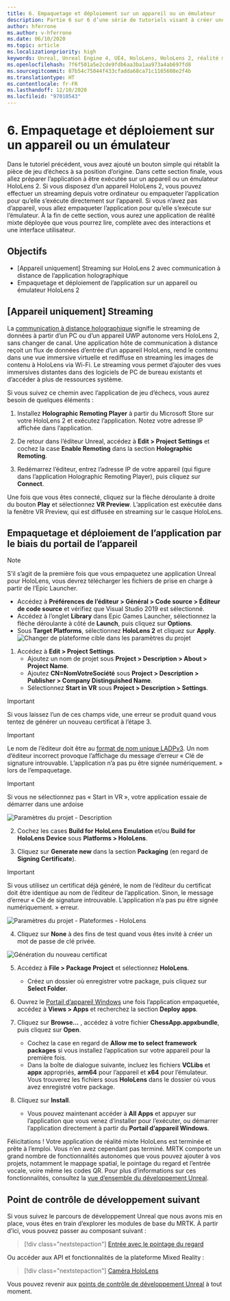 ```yaml
---
title: 6. Empaquetage et déploiement sur un appareil ou un émulateur
description: Partie 6 sur 6 d’une série de tutoriels visant à créer une application de jeu d’échecs simple avec Unreal Engine 4 et le plug-in Mixed Reality Toolkit UX Tools
author: hferrone
ms.author: v-hferrone
ms.date: 06/10/2020
ms.topic: article
ms.localizationpriority: high
keywords: Unreal, Unreal Engine 4, UE4, HoloLens, HoloLens 2, réalité mixte, tutoriel, bien démarrer, mrtk, uxt, UX Tools, documentation, casque de réalité mixte, casque windows mixed reality, casque de réalité virtuelle
ms.openlocfilehash: 7f6f501a5e2cde9fdb6aa3ba1aa973a4ab697fd8
ms.sourcegitcommit: 87b54c75044f433cfadda68ca71c1165608e2f4b
ms.translationtype: HT
ms.contentlocale: fr-FR
ms.lasthandoff: 12/10/2020
ms.locfileid: "97010543"
---
```

# <a name="6-packaging--deploying-to-device-or-emulator"></a>6. Empaquetage et déploiement sur un appareil ou un émulateur

Dans le tutoriel précédent, vous avez ajouté un bouton simple qui rétablit la pièce de jeu d’échecs à sa position d’origine. Dans cette section finale, vous allez préparer l’application à être exécutée sur un appareil ou un émulateur HoloLens 2. Si vous disposez d’un appareil HoloLens 2, vous pouvez effectuer un streaming depuis votre ordinateur ou empaqueter l’application pour qu’elle s’exécute directement sur l’appareil. Si vous n’avez pas d’appareil, vous allez empaqueter l’application pour qu’elle s’exécute sur l’émulateur. À la fin de cette section, vous aurez une application de réalité mixte déployée que vous pourrez lire, complète avec des interactions et une interface utilisateur.

## <a name="objectives"></a>Objectifs

* [Appareil uniquement] Streaming sur HoloLens 2 avec communication à distance de l’application holographique
* Empaquetage et déploiement de l’application sur un appareil ou émulateur HoloLens 2

## <a name="device-only-streaming"></a>[Appareil uniquement] Streaming

La [communication à distance holographique](https://docs.microsoft.com/windows/mixed-reality/add-holographic-remoting) signifie le streaming de données à partir d’un PC ou d’un appareil UWP autonome vers HoloLens 2, sans changer de canal. Une application hôte de communication à distance reçoit un flux de données d’entrée d’un appareil HoloLens, rend le contenu dans une vue immersive virtuelle et rediffuse en streaming les images de contenu à HoloLens via Wi-Fi. Le streaming vous permet d’ajouter des vues immersives distantes dans des logiciels de PC de bureau existants et d’accéder à plus de ressources système.

Si vous suivez ce chemin avec l’application de jeu d’échecs, vous aurez besoin de quelques éléments :

1.  Installez **Holographic Remoting Player** à partir du Microsoft Store sur votre HoloLens 2 et exécutez l’application. Notez votre adresse IP affichée dans l’application.

2.  De retour dans l’éditeur Unreal, accédez à **Edit > Project Settings** et cochez la case **Enable Remoting** dans la section **Holographic Remoting**.

3.  Redémarrez l’éditeur, entrez l’adresse IP de votre appareil (qui figure dans l’application Holographic Remoting Player), puis cliquez sur **Connect**.

Une fois que vous êtes connecté, cliquez sur la flèche déroulante à droite du bouton **Play** et sélectionnez **VR Preview**. L’application est exécutée dans la fenêtre VR Preview, qui est diffusée en streaming sur le casque HoloLens.

## <a name="packaging-and-deploying-the-app-via-device-portal"></a>Empaquetage et déploiement de l’application par le biais du portail de l’appareil

>[!NOTE]
>S’il s’agit de la première fois que vous empaquetez une application Unreal pour HoloLens, vous devrez télécharger les fichiers de prise en charge à partir de l’Epic Launcher.
>- Accédez à **Préférences de l’éditeur > Général > Code source > Éditeur de code source** et vérifiez que Visual Studio 2019 est sélectionné.
>- Accédez à l’onglet **Library** dans Epic Games Launcher, sélectionnez la flèche déroulante à côté de **Launch**, puis cliquez sur **Options**.
>- Sous **Target Platforms**, sélectionnez **HoloLens 2** et cliquez sur **Apply**.
>![Changer de plateforme cible dans les paramètres du projet](images/unreal-uxt/6-installationoptions.PNG)

1.  Accédez à **Edit > Project Settings**.
    * Ajoutez un nom de projet sous **Project > Description > About > Project Name**.
    * Ajoutez **CN=NomVotreSociété** sous **Project > Description > Publisher > Company Distinguished Name**.
    * Sélectionnez **Start in VR** sous **Project > Description > Settings**.

> [!IMPORTANT]
> Si vous laissez l’un de ces champs vide, une erreur se produit quand vous tentez de générer un nouveau certificat à l’étape 3.

> [!IMPORTANT]
> Le nom de l’éditeur doit être au [format de nom unique LADPv3](https://www.ietf.org/rfc/rfc2253.txt). Un nom d’éditeur incorrect provoque l’affichage du message d’erreur « Clé de signature introuvable. L’application n’a pas pu être signée numériquement. » lors de l’empaquetage.

> [!IMPORTANT]
> Si vous ne sélectionnez pas « Start in VR », votre application essaie de démarrer dans une ardoise

![Paramètres du projet - Description](images/unreal-uxt/6-cn-new.PNG)

2.  Cochez les cases **Build for HoloLens Emulation** et/ou **Build for HoloLens Device** sous **Platforms > HoloLens**.

3.  Cliquez sur **Generate new** dans la section **Packaging** (en regard de **Signing Certificate**).

> [!IMPORTANT]
> Si vous utilisez un certificat déjà généré, le nom de l’éditeur du certificat doit être identique au nom de l’éditeur de l’application. Sinon, le message d’erreur « Clé de signature introuvable. L’application n’a pas pu être signée numériquement. » erreur.

![Paramètres du projet - Plateformes - HoloLens](images/unreal-uxt/6-packaging.PNG)

4. Cliquez sur **None** à des fins de test quand vous êtes invité à créer un mot de passe de clé privée.

![Génération du nouveau certificat](images/unreal-uxt/6-private-key-testing.png)

5. Accédez à **File > Package Project** et sélectionnez **HoloLens**.
    * Créez un dossier où enregistrer votre package, puis cliquez sur **Select Folder**.

6.  Ouvrez le [Portail d’appareil Windows](https://docs.microsoft.com/windows/mixed-reality/using-the-windows-device-portal) une fois l’application empaquetée, accédez à **Views > Apps** et recherchez la section **Deploy apps**.

7.  Cliquez sur **Browse...** , accédez à votre fichier **ChessApp.appxbundle**, puis cliquez sur **Open**.

    * Cochez la case en regard de **Allow me to select framework packages** si vous installez l’application sur votre appareil pour la première fois.
    * Dans la boîte de dialogue suivante, incluez les fichiers **VCLibs** et **appx** appropriés, **arm64** pour l’appareil et **x64** pour l’émulateur. Vous trouverez les fichiers sous **HoloLens** dans le dossier où vous avez enregistré votre package.

8.  Cliquez sur **Install**.
    * Vous pouvez maintenant accéder à **All Apps** et appuyer sur l’application que vous venez d’installer pour l’exécuter, ou démarrer l’application directement à partir du **Portail d’appareil Windows**. 

Félicitations ! Votre application de réalité mixte HoloLens est terminée et prête à l’emploi. Vous n’en avez cependant pas terminé. MRTK comporte un grand nombre de fonctionnalités autonomes que vous pouvez ajouter à vos projets, notamment le mappage spatial, le pointage du regard et l’entrée vocale, voire même les codes QR. Pour plus d’informations sur ces fonctionnalités, consultez la [vue d’ensemble du développement Unreal](https://docs.microsoft.com/windows/mixed-reality/unreal-development-overview).

## <a name="next-development-checkpoint"></a>Point de contrôle de développement suivant

Si vous suivez le parcours de développement Unreal que nous avons mis en place, vous êtes en train d’explorer les modules de base du MRTK. À partir d’ici, vous pouvez passer au composant suivant :

> [!div class="nextstepaction"]
> [Entrée avec le pointage du regard](../unreal-gaze-input.md)

Ou accéder aux API et fonctionnalités de la plateforme Mixed Reality :

> [!div class="nextstepaction"]
> [Caméra HoloLens](../unreal-hololens-camera.md)

Vous pouvez revenir aux [points de contrôle de développement Unreal](../unreal-development-overview.md#2-core-building-blocks) à tout moment.
